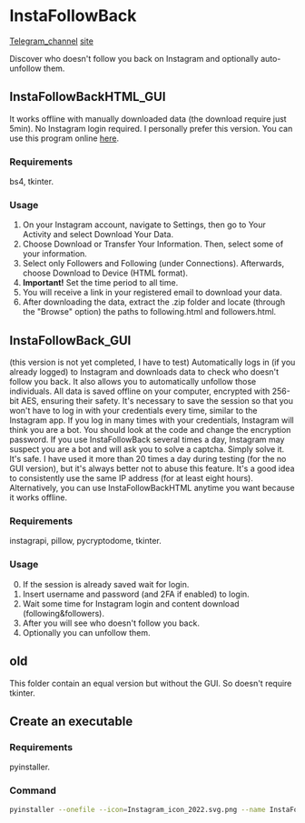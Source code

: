 # InstaFollowBack
[Telegram_channel](https://t.me/InstaFollowBackOfficial)
[site](https://mqtth3w.github.io/InstaFollowBack)

Discover who doesn't follow you back on Instagram and optionally auto-unfollow them.

## InstaFollowBackHTML_GUI
It works offline with manually downloaded data (the download require just 5min). No Instagram login required. I personally prefer this version. You can use this program online [here](https://mqtth3w.github.io/InstaFollowBack).

### Requirements
bs4, tkinter.

### Usage
 1. On your Instagram account, navigate to Settings, then go to Your Activity and select Download Your Data.
 2. Choose Download or Transfer Your Information. Then, select some of your information.
 3. Select only Followers and Following (under Connections). Afterwards, choose Download to Device (HTML format).
 4. **Important!** Set the time period to all time.
 5. You will receive a link in your registered email to download your data.
 6. After downloading the data, extract the .zip folder and locate (through the "Browse" option) the paths to following.html and followers.html.

## InstaFollowBack_GUI
(this version is not yet completed, I have to test)
Automatically logs in (if you already logged) to Instagram and downloads data to check who doesn't follow you back. It also allows you to automatically unfollow those individuals.
All data is saved offline on your computer, encrypted with 256-bit AES, ensuring their safety. It's necessary to save the session so that you won't have to log in with your credentials every time, similar to the Instagram app. If you log in many times with your credentials, Instagram will think you are a bot. You should look at the code and change the encryption password. 
If you use InstaFollowBack several times a day, Instagram may suspect you are a bot and will ask you to solve a captcha. Simply solve it. It's safe. I have used it more than 20 times a day during testing (for the no GUI version), but it's always better not to abuse this feature. It's a good idea to consistently use the same IP address (for at least eight hours). Alternatively, you can use InstaFollowBackHTML anytime you want because it works offline.

### Requirements
instagrapi, pillow, pycryptodome, tkinter.

### Usage
 0. If the session is already saved wait for login.
 1. Insert username and password (and 2FA if enabled) to login.
 2. Wait some time for Instagram login and content download (following&followers).
 3. After you will see who doesn't follow you back.
 4. Optionally you can unfollow them.

## old
This folder contain an equal version but without the GUI. So doesn't require tkinter.

## Create an executable

### Requirements
pyinstaller.

### Command
```bash
pyinstaller --onefile --icon=Instagram_icon_2022.svg.png --name InstaFollowBackHTML_GUI InstaFollowBackHTML_GUI.py
```
